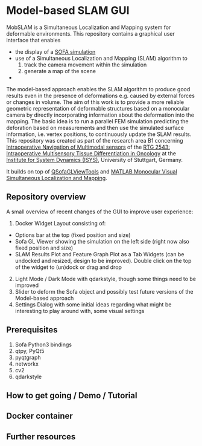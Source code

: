 # Model-based SLAM GUI

MobSLAM is a Simultaneous Localization and Mapping system for deformable environments.
This repository contains a graphical user interface that enables 

- the display of a [SOFA simulation](https://www.sofa-framework.org)
- use of a Simultaneous Localization and Mapping (SLAM) algorithm to 
	1. track the camera movement within the simulation 
	2. generate a map of the scene
- 

The model-based approach enables the SLAM algorithm to produce good results even in the presence of deformations e.g. caused by external forces or changes in volume.
The aim of this work is to provide a more reliable geometric representation of deformable structures based on a monocular camera by directly incorporating information about the deformation into the mapping.
The basic idea is to run a parallel FEM simulation predicting the deforation based on measurements and then use the simulated surface information, i.e. vertex positions, to continuously update the SLAM results.
This repository was created as part of the research area B1 concerning [Intraoperative Navigation of Multimodal sensors](https://www.grk2543.uni-stuttgart.de/en/research/b-modeling-and-classification/b1-modeling/) of the [RTG 2543: Intraoperative Multisensory Tissue Differentiation in Oncology](https://www.grk2543.uni-stuttgart.de/en/) at the [Institute for System Dynamics (ISYS)](https://www.isys.uni-stuttgart.de/en/), University of Stuttgart, Germany.

It builds on top of [QSofaGLViewTools](https://github.com/psomers3/QSofaGLViewTools) and [MATLAB Monocular Visual Simultaneous Localization and Mapping](https://www.mathworks.com/help/vision/ug/monocular-visual-simultaneous-localization-and-mapping.html).

## Repository overview
A small overview of recent changes of the GUI to improve user experience:

1. Docker Widget Layout consisting of: 

- Options bar at the top (fixed position and size)
- Sofa GL Viewer showing the simulation on the left side (right now also fixed position and size)
- SLAM Results Plot and Feature Graph Plot as a Tab Widgets (can be undocked and resized, design to be improved). Double click on the top of the widget to (un)dock or drag and drop

2. Light Mode / Dark Mode with qdarkstyle, though some things need to be improved
3. Slider to deform the Sofa object and possibly test future versions of the Model-based approach
4. Settings Dialog with some initial ideas regarding what might be interesting to play around with, some visual settings

## Prerequisites

1. Sofa Python3 bindings
2. qtpy, PyQt5
3. pyqtgraph
4. networkx
5. cv2
6. qdarkstyle

## How to get going / Demo / Tutorial

## Docker container

## Further resources
